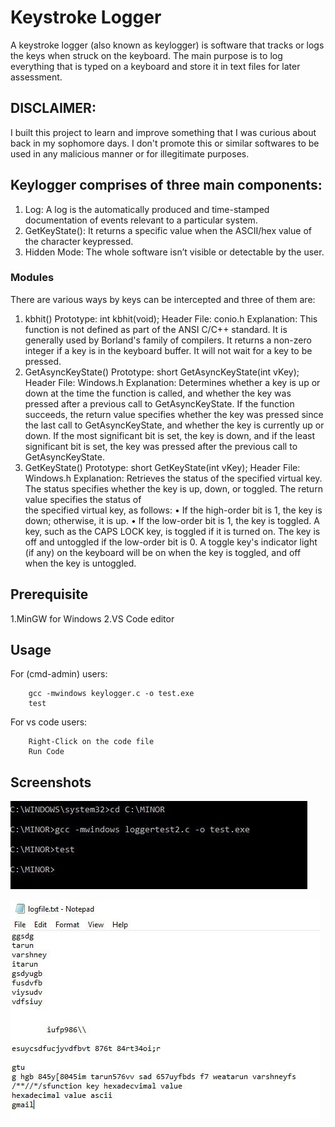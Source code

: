 # Keystroke Logger
A keystroke logger (also known as keylogger) is software that tracks or logs the keys when struck on the keyboard. The main purpose is to log everything that is typed on a keyboard and store it in text files for later assessment. 

## DISCLAIMER:
I built this project to learn and improve something that I was curious about back in my sophomore days. I don't promote this or similar softwares to be used in any malicious manner or for illegitimate purposes. 

## Keylogger comprises of three main components:
1. Log: A log is the automatically produced and time-stamped documentation of events relevant to a particular system. 
2. GetKeyState(): It returns a specific value when the ASCII/hex value of the character keypressed.
3. Hidden Mode: The whole software isn’t visible or detectable by the user.

### Modules 
There are various ways by keys can be intercepted and three of them are:
1. kbhit()
Prototype: int kbhit(void);
Header File: conio.h
Explanation: This function is not defined as part of the ANSI C/C++ standard. It is  generally used by Borland's family of compilers. It returns a non-zero integer if a key is in the keyboard buffer. It will not wait for a key to be pressed.
2. GetAsyncKeyState()
Prototype: short GetAsyncKeyState(int vKey);
Header File: Windows.h
Explanation: Determines whether a key is up or down at the time the function is called, and whether the key was pressed after a previous call to GetAsyncKeyState. If the function succeeds, the return value specifies whether the key was pressed since the last call to GetAsyncKeyState, and whether the key is currently up or down. If the most significant bit is set, the key is down, and if the least significant bit is set, the key was pressed after the previous call to GetAsyncKeyState.
3. GetKeyState()
Prototype: short GetKeyState(int vKey);
Header File: Windows.h
Explanation: Retrieves the status of the specified virtual key. The status specifies 
whether the key is up, down, or toggled. The return value specifies the status of  
the specified virtual key, as follows:
•	If the high-order bit is 1, the key is down; otherwise, it is up.
•	If the low-order bit is 1, the key is toggled. A key, such as the CAPS LOCK key, is toggled if it is turned on. The key is off and untoggled if the low-order bit is 0. A toggle key's indicator light (if any) on the keyboard will be on when the key is toggled, and off when the key is untoggled.


## Prerequisite 
1.MinGW for Windows
2.VS Code editor 

## Usage
For (cmd-admin) users:
```cd <Directory Name>
    gcc -mwindows keylogger.c -o test.exe
    test
```
For vs code users:
``` install extension Code Runner
    Right-Click on the code file
    Run Code
```

## Screenshots
![output1](/Output/output1.jpg)

![output2](/Output/output2.jpg)
    


